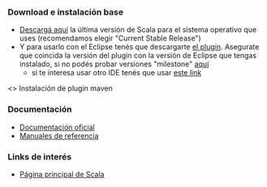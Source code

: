 ### Download e instalación base

-   [Descargá aquí](http://www.scala-lang.org/downloads) la última versión de Scala para el sistema operativo que uses (recomendamos elegir "Current Stable Release")
-   Y para usarlo con el Eclipse tenés que descargarte [el plugin](http://scala-ide.org/download/current.html). Asegurate que coincida la versión del plugin con la versión de Eclipse que tengas instalado, si no podés probar versiones "milestone" [aquí](http://scala-ide.org/download/milestone.html)
    -   si te interesa usar otro IDE tenés que usar [este link](http://www.scala-lang.org/node/91#ide_plugins)

&lt;<TODO>&gt; Instalación de plugin maven

### Documentación

-   [Documentación oficial](http://www.scala-lang.org/node/197)
-   [Manuales de referencia](http://www.scala-lang.org/node/198)

### Links de interés

-   [Página principal de Scala](http://www.scala-lang.org/)

